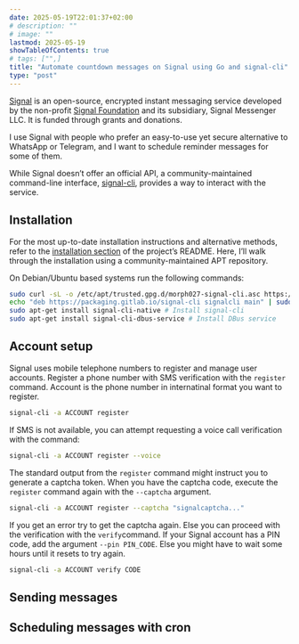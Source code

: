```yaml
---
date: 2025-05-19T22:01:37+02:00
# description: ""
# image: ""
lastmod: 2025-05-19
showTableOfContents: true
# tags: ["",]
title: "Automate countdown messages on Signal using Go and signal-cli"
type: "post"
---
```


[Signal](https://signal.org/) is an open-source, encrypted instant messaging service developed by the non-profit [Signal Foundation](https://signalfoundation.org/) and its subsidiary, Signal Messenger LLC. It is funded through grants and donations.

I use Signal with people who prefer an easy-to-use yet secure alternative to WhatsApp or Telegram, and I want to schedule reminder messages for some of them.

While Signal doesn’t offer an official API, a community-maintained command-line interface, [signal-cli](https://github.com/AsamK/signal-cli), provides a way to interact with the service.

## Installation

For the most up-to-date installation instructions and alternative methods, refer to the [installation section](https://github.com/AsamK/signal-cli?tab=readme-ov-file#installation) of the project’s README.
Here, I’ll walk through the installation using a community-maintained APT repository.

On Debian/Ubuntu based systems run the following commands:

```bash
sudo curl -sL -o /etc/apt/trusted.gpg.d/morph027-signal-cli.asc https://packaging.gitlab.io/signal-cli/gpg.key ## Add repo signing key to apt
echo "deb https://packaging.gitlab.io/signal-cli signalcli main" | sudo tee /etc/apt/sources.list.d/morph027-signal-cli.list # Add repo to apt
sudo apt-get install signal-cli-native # Install signal-cli
sudo apt-get install signal-cli-dbus-service # Install DBus service
```

## Account setup

Signal uses mobile telephone numbers to register and manage user accounts.
Register a phone number with SMS verification with the `register` command.
Account is the phone number in internatinal format you want to register.

```bash
signal-cli -a ACCOUNT register
```

If SMS is not available, you can attempt requesting a voice call verification with the command:

```bash
signal-cli -a ACCOUNT register --voice
```

The standard output from the `register` command might instruct you to generate a captcha token.
When you have the captcha code, execute the `register` command again with the `--captcha` argument.

```bash
signal-cli -a ACCOUNT register --captcha "signalcaptcha..."
```

If you get an error try to get the captcha again.
Else you can proceed with the verification with the `verify`command.
If your Signal account has a PIN code, add the argument `--pin PIN_CODE`.
Else you might have to wait some hours until it resets to try again.

```bash
signal-cli -a ACCOUNT verify CODE 
```

## Sending messages

## Scheduling messages with cron
